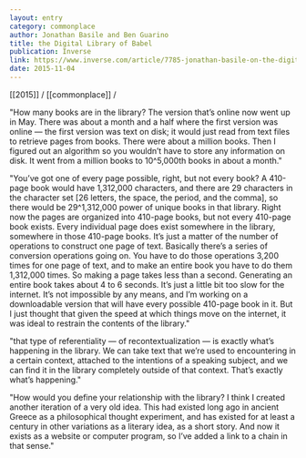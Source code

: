 ```yaml
---
layout: entry
category: commonplace
author: Jonathan Basile and Ben Guarino
title: the Digital Library of Babel
publication: Inverse
link: https://www.inverse.com/article/7785-jonathan-basile-on-the-digital-library-of-babel-a-collection-of-every-book
date: 2015-11-04
---
```


[[2015]] / [[commonplace]] / 

"How many books are in the library? The version that’s online now went up in May. There was about a month and a half where the first version was online — the first version was text on disk; it would just read from text files to retrieve pages from books. There were about a million books. Then I figured out an algorithm so you wouldn’t have to store any information on disk. It went from a million books to 10^5,000th books in about a month."

"You’ve got one of every page possible, right, but not every book? A 410-page book would have 1,312,000 characters, and there are 29 characters in the character set [26 letters, the space, the period, and the comma], so there would be 29^1,312,000 power of unique books in that library. Right now the pages are organized into 410-page books, but not every 410-page book exists. Every individual page does exist somewhere in the library, somewhere in those 410-page books. It’s just a matter of the number of operations to construct one page of text. Basically there’s a series of conversion operations going on. You have to do those operations 3,200 times for one page of text, and to make an entire book you have to do them 1,312,000 times. So making a page takes less than a second. Generating an entire book takes about 4 to 6 seconds. It’s just a little bit too slow for the internet. It’s not impossible by any means, and I’m working on a downloadable version that will have every possible 410-page book in it. But I just thought that given the speed at which things move on the internet, it was ideal to restrain the contents of the library."

"that type of referentiality — of recontextualization — is exactly what’s happening in the library. We can take text that we’re used to encountering in a certain context, attached to the intentions of a speaking subject, and we can find it in the library completely outside of that context. That’s exactly what’s happening."

"How would you define your relationship with the library? I think I created another iteration of a very old idea. This had existed long ago in ancient Greece as a philosophical thought experiment, and has existed for at least a century in other variations as a literary idea, as a short story. And now it exists as a website or computer program, so I’ve added a link to a chain in that sense."
